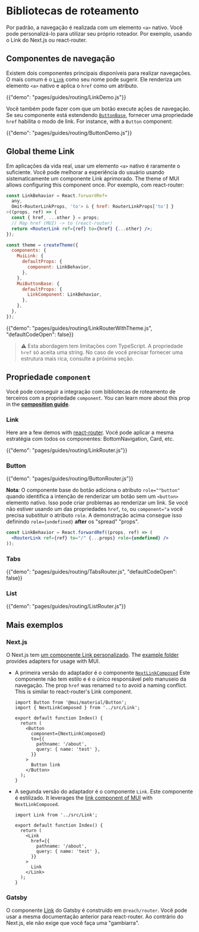# Bibliotecas de roteamento

<p class="description">Por padrão, a navegação é realizada com um elemento <code>&lt;a&gt;</code> nativo. Você pode personalizá-lo para utilizar seu próprio roteador. Por exemplo, usando o Link do Next.js ou react-router.</p>

## Componentes de navegação

Existem dois componentes principais disponíveis para realizar navegações. O mais comum é o [`Link`](/components/links/) como seu nome pode sugerir. Ele renderiza um elemento `<a>` nativo e aplica o `href` como um atributo.

{{"demo": "pages/guides/routing/LinkDemo.js"}}

Você também pode fazer com que um botão execute ações de navegação. Se seu componente está estendendo [`ButtonBase`](/api/button-base/), fornecer uma propriedade `href` habilita o modo de link. For instance, with a `Button` component:

{{"demo": "pages/guides/routing/ButtonDemo.js"}}

## Global theme Link

Em aplicações da vida real, usar um elemento `<a>` nativo é raramente o suficiente. Você pode melhorar a experiência do usuário usando sistematicamente um componente Link aprimorado. The theme of MUI allows configuring this component once. Por exemplo, com react-router:

```jsx
const LinkBehavior = React.forwardRef<
  any,
  Omit<RouterLinkProps, 'to'> & { href: RouterLinkProps['to'] }
>((props, ref) => {
  const { href, ...other } = props;
  // Map href (MUI) -> to (react-router)
  return <RouterLink ref={ref} to={href} {...other} />;
});

const theme = createTheme({
  components: {
    MuiLink: {
      defaultProps: {
        component: LinkBehavior,
      },
    },
    MuiButtonBase: {
      defaultProps: {
        LinkComponent: LinkBehavior,
      },
    },
  },
});
```

{{"demo": "pages/guides/routing/LinkRouterWithTheme.js", "defaultCodeOpen": false}}

> ⚠️ Esta abordagem tem limitações com TypeScript. A propriedade `href` só aceita uma string. No caso de você precisar fornecer uma estrutura mais rica, consulte a próxima seção.

## Propriedade `component`

Você pode conseguir a integração com bibliotecas de roteamento de terceiros com a propriedade `component`. You can learn more about this prop in the [**composition guide**](/guides/composition/#component-prop).

### Link

Here are a few demos with [react-router](https://github.com/remix-run/react-router). Você pode aplicar a mesma estratégia com todos os componentes: BottomNavigation, Card, etc.

{{"demo": "pages/guides/routing/LinkRouter.js"}}

### Button

{{"demo": "pages/guides/routing/ButtonRouter.js"}}

**Nota**: O componente base do botão adiciona o atributo `role=""button"` quando identifica a intenção de renderizar um botão sem um `<button>` elemento nativo. Isso pode criar problemas ao renderizar um link. Se você não estiver usando um das propriedades `href`, `to`, ou `component="a` você precisa substituir o atributo `role`. A demonstração acima consegue isso definindo `role={undefined}` **after** os "spread" "props".

```jsx
const LinkBehavior = React.forwardRef((props, ref) => (
  <RouterLink ref={ref} to="/" {...props} role={undefined} />
));
```

### Tabs

{{"demo": "pages/guides/routing/TabsRouter.js", "defaultCodeOpen": false}}

### List

{{"demo": "pages/guides/routing/ListRouter.js"}}

## Mais exemplos

### Next.js

O Next.js tem [um componente Link personalizado](https://nextjs.org/docs/api-reference/next/link). The [example folder](https://github.com/mui-org/material-ui/tree/HEAD/examples/nextjs-with-typescript) provides adapters for usage with MUI.

- A primeira versão do adaptador é o componente [`NextLinkComposed`](https://github.com/mui-org/material-ui/tree/HEAD/examples/nextjs-with-typescript/src/Link.tsx) Este componente não tem estilo e é o único responsável pelo manuseio da navegação. The prop `href` was renamed `to` to avoid a naming conflict. This is similar to react-router's Link component.

  ```tsx
  import Button from '@mui/material/Button';
  import { NextLinkComposed } from '../src/Link';

  export default function Index() {
    return (
      <Button
        component={NextLinkComposed}
        to={{
          pathname: '/about',
          query: { name: 'test' },
        }}
      >
        Button link
      </Button>
    );
  }
  ```

- A segunda versão do adaptador é o componente `Link`. Este componente é estilizado. It leverages the [link component of MUI](https://mui.com/components/links/) with `NextLinkComposed`.

  ```tsx
  import Link from '../src/Link';

  export default function Index() {
    return (
      <Link
        href={{
          pathname: '/about',
          query: { name: 'test' },
        }}
      >
        Link
      </Link>
    );
  }
  ```

### Gatsby

O componente [Link](https://www.gatsbyjs.com/docs/linking-between-pages/) do Gatsby é construído em `@reach/router`. Você pode usar a mesma documentação anterior para react-router. Ao contrário do Next.js, ele não exige que você faça uma "gambiarra".
